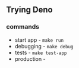 ## Trying Deno

### commands
- start app - `make run`
- debugging - `make debug`
- tests - `make test-app`
- production -